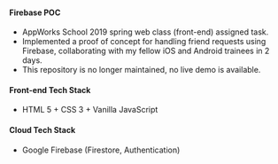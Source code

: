 #### Firebase POC
- AppWorks School 2019 spring web class (front-end) assigned task.
- Implemented a proof of concept for handling friend requests using Firebase, collaborating with my fellow iOS and Android trainees in 2 days.
- This repository is no longer maintained, no live demo is available.

#### Front-end Tech Stack
- HTML 5 + CSS 3 + Vanilla JavaScript

#### Cloud Tech Stack
- Google Firebase (Firestore, Authentication)
